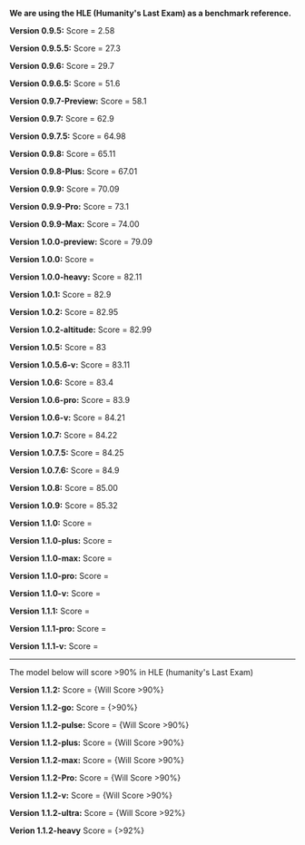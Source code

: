 **We are using the HLE (Humanity's Last Exam) as a benchmark reference.**

**Version 0.9.5:**
Score = 2.58

**Version 0.9.5.5:**
Score = 27.3

**Version 0.9.6:**
Score = 29.7

**Version 0.9.6.5:**
Score = 51.6

**Version 0.9.7-Preview:**
Score = 58.1

**Version 0.9.7:**
Score = 62.9

**Version 0.9.7.5:**
Score = 64.98

**Version 0.9.8:**
Score = 65.11

**Version 0.9.8-Plus:**
Score = 67.01

**Version 0.9.9:**
Score = 70.09

**Version 0.9.9-Pro:**
Score = 73.1

**Version 0.9.9-Max:**
Score = 74.00

**Version 1.0.0-preview:**
Score = 79.09

**Version 1.0.0:**
Score =

**Version 1.0.0-heavy:**
Score = 82.11

**Version 1.0.1:**
Score = 82.9

**Version 1.0.2:**
Score = 82.95

**Version 1.0.2-altitude:**
Score = 82.99

**Version 1.0.5:**
Score = 83

**Version 1.0.5.6-v:**
Score = 83.11

**Version 1.0.6:**
Score = 83.4

**Version 1.0.6-pro:**
Score = 83.9

**Version 1.0.6-v:**
Score = 84.21

**Version 1.0.7:**
Score = 84.22

**Version 1.0.7.5:**
Score = 84.25

**Version 1.0.7.6:**
Score = 84.9

**Version 1.0.8:**
Score = 85.00

**Version 1.0.9:**
Score = 85.32

**Version 1.1.0:**
Score =

**Version 1.1.0-plus:**
Score =

**Version 1.1.0-max:**
Score =

**Version 1.1.0-pro:**
Score =

**Version 1.1.0-v:**
Score =

**Version 1.1.1:**
Score =

**Version 1.1.1-pro:**
Score =

**Version 1.1.1-v:**
Score =


------------------------------------------
The model below will score >90% in HLE (humanity's Last Exam)

**Version 1.1.2:**
Score = {Will Score >90%}

**Version 1.1.2-go:**
Score = {>90%}

**Version 1.1.2-pulse:**
Score = {Will Score >90%}

**Version 1.1.2-plus:**
Score = {Will Score >90%}

**Version 1.1.2-max:**
Score = {Will Score >90%}

**Version 1.1.2-Pro:**
Score = {Will Score >90%}

**Version 1.1.2-v:**
Score = {Will Score >90%}

**Version 1.1.2-ultra:**
Score = {Will Score >92%}

**Verion 1.1.2-heavy**
Score = {>92%}
